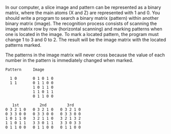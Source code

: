 In our computer, a slice image and pattern can be represented as a binary matrix, 
where the main atoms (X and Z) are represented with 1 and 0. 
You should write a program to search a binary matrix (pattern) within another binary matrix (image). 
The recognition process consists of scanning the image matrix row by row (horizontal scanning) 
and marking patterns when one is located in the image. 
To mark a located pattern, the program must change 1 to 3 and 0 to 2. 
The result will be the image matrix with the located patterns marked.

The patterns in the image matrix will never cross because the value of each number in the pattern is immediately changed when marked.

```
Pattern     Image

  1 0       0 1 0 1 0
  1 1       0 1 1 0 0
            1 0 1 1 0
            1 1 0 1 1
            0 1 1 0 0

   1st         2nd         3rd
0 3 2 1 0   0 3 2 1 0   0 3 2 1 0
0 3 3 0 0   0 3 3 0 0   0 3 3 0 0
1 0 1 1 0   3 2 1 1 0   3 2 1 3 2
1 1 0 1 1   3 3 0 1 1   3 3 0 3 3
0 1 1 0 0   0 1 1 0 0   0 1 1 0 0
```
